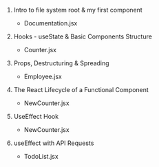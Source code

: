 1. Intro to file system root & my first component 
    - Documentation.jsx

2. Hooks - useState & Basic Components Structure
    - Counter.jsx

3. Props, Destructuring & Spreading
    - Employee.jsx

4. The React Lifecycle of a Functional Component
    - NewCounter.jsx

5. UseEffect Hook
    - NewCounter.jsx

6. useEffect with API Requests
    - TodoList.jsx
    